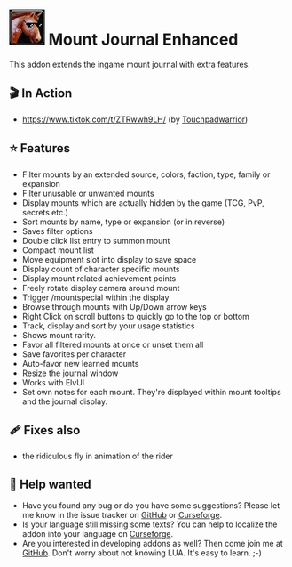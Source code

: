 # ![Logo](/UI/icons/mje.png) Mount Journal Enhanced
This addon extends the ingame mount journal with extra features.

## 🎬 In Action
- https://www.tiktok.com/t/ZTRwwh9LH/ (by [Touchpadwarrior](https://www.twitch.tv/touchpadwarrior))

## ⭐ Features
+ Filter mounts by an extended source, colors, faction, type, family or expansion
+ Filter unusable or unwanted mounts
+ Display mounts which are actually hidden by the game (TCG, PvP, secrets etc.)
+ Sort mounts by name, type or expansion (or in reverse)
+ Saves filter options
+ Double click list entry to summon mount
+ Compact mount list
+ Move equipment slot into display to save space
+ Display count of character specific mounts
+ Display mount related achievement points
+ Freely rotate display camera around mount
+ Trigger /mountspecial within the display
+ Browse through mounts with Up/Down arrow keys
+ Right Click on scroll buttons to quickly go to the top or bottom
+ Track, display and sort by your usage statistics
+ Shows mount rarity.
+ Favor all filtered mounts at once or unset them all
+ Save favorites per character
+ Auto-favor new learned mounts
+ Resize the journal window
+ Works with ElvUI
+ Set own notes for each mount. They're displayed within mount tooltips and the journal display.

## 🩹 Fixes also
+ the ridiculous fly in animation of the rider

## 🙋 Help wanted
- Have you found any bug or do you have some suggestions? Please let me know in the issue tracker on [GitHub](https://github.com/exochron/MountJournalEnhanced/issues) or [Curseforge](https://www.curseforge.com/wow/addons/mount-journal-enhanced/issues).
- Is your language still missing some texts? You can help to localize the addon into your language on [Curseforge](https://www.curseforge.com/wow/addons/mount-journal-enhanced/localization).
- Are you interested in developing addons as well? Then come join me at [GitHub](https://github.com/exochron/MountJournalEnhanced). Don't worry about not knowing LUA. It's easy to learn. ;-)
